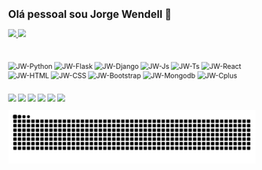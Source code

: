 ## Olá pessoal sou Jorge Wendell 👋

 <div>
  <a href="https://github.com/jorgewqs">
  <img height="180em" src="https://github-readme-stats.vercel.app/api?username=jorgewqs&show_icons=true&theme=yeblu&include_all_commits=true&count_private=true"/>
  <img height="180em" src="https://github-readme-stats.vercel.app/api/top-langs/?username=jorgewqs&layout=compact&langs_count=7&theme=yeblu"/>
  </a>
</div>

##
<div style="display: inline_block"><br>
  <img align="center" alt="JW-Python" height="20" src="https://img.shields.io/badge/Python-3776AB?style=for-the-badge&logo=python&logoColor=yellow">
  <img align="center" alt="JW-Flask" height="20" src="https://img.shields.io/badge/Flask-FFFFFF?style=for-the-badge&logo=flask&logoColor=black">
  <img align="center" alt="JW-Django" height="20" src="https://img.shields.io/badge/Django-092E20?style=for-the-badge&logo=django&logoColor=white">
  <img align="center" alt="JW-Js" height="20" src="https://img.shields.io/badge/JavaScript-F7DF1E?style=for-the-badge&logo=javascript&logoColor=black">
  <img align="center" alt="JW-Ts" height="20" src="https://img.shields.io/badge/TypeScript-007ACC?style=for-the-badge&logo=typescript&logoColor=white">
  <img align="center" alt="JW-React" height="20" src="https://img.shields.io/badge/React_Native-20232A?style=for-the-badge&logo=react&logoColor=61DAFB">
  <img align="center" alt="JW-HTML" height="20" src="https://img.shields.io/badge/HTML5-E34F26?style=for-the-badge&logo=html5&logoColor=white">
  <img align="center" alt="JW-CSS" height="20" src="https://img.shields.io/badge/CSS3-1572B6?style=for-the-badge&logo=css3&logoColor=white">
  <img align="center" alt="JW-Bootstrap" height="20" src="https://img.shields.io/badge/Bootstrap-563D7C?style=for-the-badge&logo=bootstrap&logoColor=white">
  <img align="center" alt="JW-Mongodb" height="20" src="https://img.shields.io/badge/MongoDB-4EA94B?style=for-the-badge&logo=mongodb&logoColor=white">
  <img align="center" alt="JW-Cplus" height="20" src="https://img.shields.io/badge/C%2B%2B-00599C?style=for-the-badge&logo=c%2B%2B&logoColor=white">
</div>

##
<div> 
  <a href="https://www.youtube.com/jorgewqs" target="_blank"><img height="20" src="https://img.shields.io/badge/YouTube-FF0000?style=for-the-badge&logo=youtube&logoColor=white" target="_blank"></a>
  <a href="https://instagram.com/jorgewqs" target="_blank"><img height="20" src="https://img.shields.io/badge/-Instagram-%23E4405F?style=for-the-badge&logo=instagram&logoColor=white" target="_blank"></a>
 	<a href="https://www.twitch.tv/jorgewqs" target="_blank"><img height="20" src="https://img.shields.io/badge/Twitch-9146FF?style=for-the-badge&logo=twitch&logoColor=white" target="_blank"></a>
 <a href="https://discord.gg/Jorgewqs" target="_blank"><img height="20" src="https://img.shields.io/badge/Discord-7289DA?style=for-the-badge&logo=discord&logoColor=white" target="_blank"></a> 
  <a href = "mailto:jorgewqs@gmail.com"><img height="20" src="https://img.shields.io/badge/-Gmail-%23333?style=for-the-badge&logo=gmail&logoColor=white" target="_blank"></a>
  <a href="https://www.linkedin.com/in/jorgewqs" target="_blank"><img height="20" src="https://img.shields.io/badge/-LinkedIn-%230077B5?style=for-the-badge&logo=linkedin&logoColor=white" target="_blank"></a> 
 
  ![Snake animation](https://github.com/jorgewqs/jorgewqs/blob/output/github-contribution-grid-snake.svg)
 
</div>
